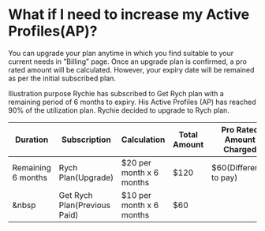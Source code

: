# What if I need to increase my Active Profiles(AP)?

You can upgrade your plan anytime in which you find suitable to your current needs in ”Billing” page. Once an upgrade plan is confirmed, a pro rated amount will be calculated. However, your expiry date will be remained as per the initial subscribed plan.

Illustration purpose
Rychie has subscribed to Get Rych plan with a remaining period of 6 months to expiry. His Active Profiles (AP) has reached 90% of the utilization plan. Rychie decided to upgrade to Rych plan.

| Duration           | Subscription                 | Calculation              | Total Amount | Pro Rated Amount Charged |
| ------------------ | ---------------------------- | ------------------------ | ------------ | ------------------------ |
| Remaining 6 months | Rych Plan(Upgrade)           | $20 per month x 6 months | $120         | $60(Difference to pay)   |
| &nbsp              | Get Rych Plan(Previous Paid) | $10 per month x 6 months | $60          |   |
